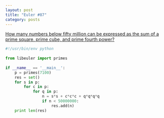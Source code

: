 ```yaml
---
layout: post
title: "Euler #87"
category: posts
---
```


[How many numbers below fifty million can be expressed as the sum of a prime square, prime cube, and prime fourth power?](http://projecteuler.net/problem=87)

```python
#!/usr/bin/env python
 
from libeuler import primes
 
if __name__ == '__main__':
    p = primes(7100)
    res = set()
    for s in p:
        for c in p:
            for q in p:
                n = s*s + c*c*c + q*q*q*q
                if n < 50000000:
                    res.add(n)
    print len(res)
```
